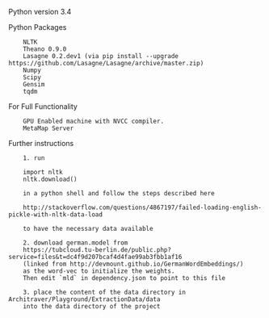 Python version 3.4

Python Packages

        NLTK
        Theano 0.9.0
        Lasagne 0.2.dev1 (via pip install --upgrade https://github.com/Lasagne/Lasagne/archive/master.zip)
        Numpy
        Scipy
        Gensim
        tqdm

For Full Functionality

        GPU Enabled machine with NVCC compiler.
        MetaMap Server
        
Further instructions

        1. run 
        
        import nltk
        nltk.download()
        
        in a python shell and follow the steps described here
        
        http://stackoverflow.com/questions/4867197/failed-loading-english-pickle-with-nltk-data-load
        
        to have the necessary data available
        
        2. download german.model from 
        https://tubcloud.tu-berlin.de/public.php?service=files&t=dc4f9d207bcaf4d4fae99ab3fbb1af16
        (linked from http://devmount.github.io/GermanWordEmbeddings/)
        as the word-vec to initialize the weights. 
        Then edit `mld` in dependency.json to point to this file
        
        3. place the content of the data directory in Architraver/Playground/ExtractionData/data 
        into the data directory of the project 
